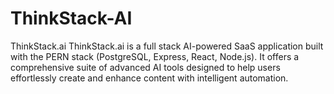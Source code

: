 # ThinkStack-AI
ThinkStack.ai ThinkStack.ai is a full stack AI-powered SaaS application built with the PERN stack (PostgreSQL, Express, React, Node.js). It offers a comprehensive suite of advanced AI tools designed to help users effortlessly create and enhance content with intelligent automation.
